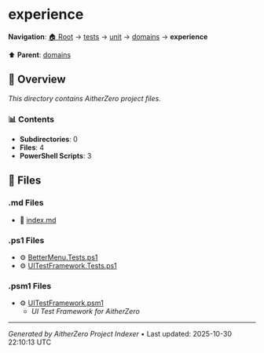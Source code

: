 # experience

**Navigation**: [🏠 Root](../../../../index.md) → [tests](../../../index.md) → [unit](../../index.md) → [domains](../index.md) → **experience**

⬆️ **Parent**: [domains](../index.md)

## 📖 Overview

*This directory contains AitherZero project files.*

### 📊 Contents

- **Subdirectories**: 0
- **Files**: 4
- **PowerShell Scripts**: 3

## 📄 Files

### .md Files

- 📝 [index.md](./index.md)

### .ps1 Files

- ⚙️ [BetterMenu.Tests.ps1](./BetterMenu.Tests.ps1)
- ⚙️ [UITestFramework.Tests.ps1](./UITestFramework.Tests.ps1)

### .psm1 Files

- ⚙️ [UITestFramework.psm1](./UITestFramework.psm1)
  - *UI Test Framework for AitherZero*

---

*Generated by AitherZero Project Indexer* • Last updated: 2025-10-30 22:10:13 UTC

